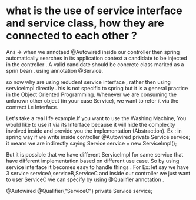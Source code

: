 # what is the use of service interface and service class, how they are connected to each other ?
Ans -> when we annotaed @Autowired inside our controller then spring automatically searches in its application context a candidate to be injected in the controller . A valid 
candidate should be concrete class marked as a sprin bean . using annotation @Service. 

so now why are using redudent service interface , rather then using serviceImpl directly . 
his is not specific to spring but it is a general practice in the Object Oriented Programming. Whenever we are consuming the unknown other object (in your case Service), 
we want to refer it via the contract i.e Interface.

Let's take a real life example.If you want to use the Washing Machine, You would like to use it via its Interface because it will hide the complexity involved inside and 
provide you the implementation (Abstraction).
Ex : in spring way if we write inside controller 
@Autowired 
private Service service;
it means we are indirectly saying 
Service service = new ServiceImpl();

But it is possible that we have different ServiceImpl for same service that have different implementation based on different use case. So by using service interface it becomes
easy to handle things . 
For Ex: 
let say we have 3 service  serviceA,serviceB,ServiceC  and inside our controller we just want to user ServiceC we can specify by using @Qualifier annotation . 

@Autowired
@Qualifier("ServiceC")
private Service service;
